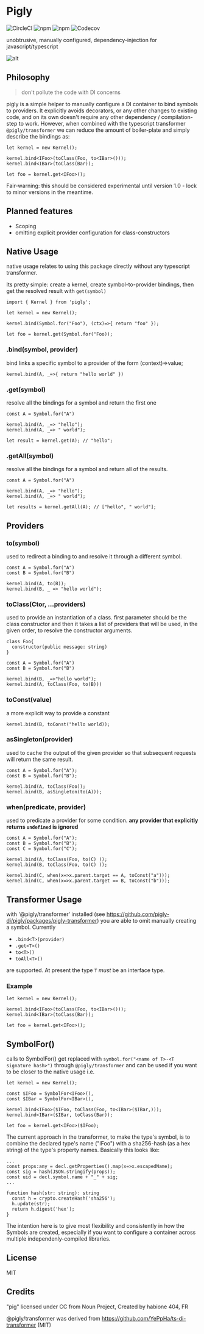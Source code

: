 # Pigly 
![CircleCI](https://img.shields.io/circleci/build/github/pigly-di/pigly?token=abc123def456) ![npm](https://img.shields.io/npm/v/pigly) ![npm](https://img.shields.io/npm/dm/pigly) ![Codecov](https://img.shields.io/codecov/c/gh/pigly-di/pigly)

unobtrusive, manually configured, dependency-injection for javascript/typescript


![alt](https://avatars0.githubusercontent.com/u/50213493?s=400&u=65942b405a979397a2c358366db85c3d06f521f5&v=4)

## Philosophy 

> don't pollute the code with DI concerns 

pigly is a simple helper to manually configure a DI container to bind symbols to providers. It explicitly avoids decorators, or any other changes to existing code, and on its own doesn't require any other dependency / compilation-step to work. However, when combined with the typescript transformer `@pigly/transformer` we can reduce the amount of boiler-plate and simply describe the bindings as: 

```
let kernel = new Kernel();

kernel.bind<IFoo>(toClass(Foo, to<IBar>()));
kernel.bind<IBar>(toClass(Bar));

let foo = kernel.get<IFoo>();
```

Fair-warning: this should be considered experimental until version 1.0 - lock to minor versions in the meantime. 

## Planned features

* Scoping
* omitting explicit provider configuration for class-constructors

## Native Usage

native usage relates to using this package directly without any typescript transformer. 

Its pretty simple: create a kernel, create symbol-to-provider bindings, then get the resolved result with `get(symbol)` 

```
import { Kernel } from 'pigly';

let kernel = new Kernel();

kernel.bind(Symbol.for("Foo"), (ctx)=>{ return "foo" });

let foo = kernel.get(Symbol.for("Foo));
```

### .bind(symbol, provider)

bind links a specific symbol to a provider of the form (context)=>value;

```
kernel.bind(A, _=>{ return "hello world" })
```

### .get(symbol)

resolve all the bindings for a symbol and return the first one

```
const A = Symbol.for("A")

kernel.bind(A, _=> "hello");
kernel.bind(A, _=> " world");

let result = kernel.get(A); // "hello";
```

### .getAll(symbol)

resolve all the bindings for a symbol and return all of the results. 

```
const A = Symbol.for("A")

kernel.bind(A, _=> "hello");
kernel.bind(A, _=> " world");

let results = kernel.getAll(A); // ["hello", " world"];
```

## Providers

### to(symbol)

used to redirect a binding to and resolve it through a different symbol. 

```
const A = Symbol.for("A")
const B = Symbol.for("B")

kernel.bind(A, to(B));
kernel.bind(B, _ => "hello world");
```

### toClass(Ctor, ...providers)

used to provide an instantiation of a class. first parameter should be the class constructor and then it takes a list of providers that will be used, in the given order, to resolve the constructor arguments.  

```
class Foo{
  constructor(public message: string)
}

const A = Symbol.for("A")
const B = Symbol.for("B")

kernel.bind(B, _=>"hello world");
kernel.bind(A, toClass(Foo, to(B)))
```

### toConst(value)

a more explicit way to provide a constant

```
kernel.bind(B, toConst("hello world));
```

### asSingleton(provider)

used to cache the output of the given provider so that subsequent requests will return the same result. 

```
const A = Symbol.for("A");
const B = Symbol.for("B");

kernel.bind(A, toClass(Foo));
kernel.bind(B, asSingleton(to(A)));
```

### when(predicate, provider)

used to predicate a provider for some condition. **any provider that explicitly returns `undefined` is ignored**

```
const A = Symbol.for("A");
const B = Symbol.for("B");
const C = Symbol.for("C");

kernel.bind(A, toClass(Foo, to(C) ));
kernel.bind(B, toClass(Foo, to(C) ));

kernel.bind(C, when(x=>x.parent.target == A, toConst("a")));
kernel.bind(C, when(x=>x.parent.target == B, toConst("b")));
```

## Transformer Usage

with '@pigly/transformer' installed (see https://github.com/pigly-di/pigly/packages/pigly-transformer) you are able to omit manually creating a symbol. Currently 

* `.bind<T>(provider)` 
* `.get<T>()`
* `to<T>()` 
* `toAll<T>()` 

are supported. At present the type `T` _must_ be an interface type. 

### Example

```
let kernel = new Kernel();

kernel.bind<IFoo>(toClass(Foo, to<IBar>()));
kernel.bind<IBar>(toClass(Bar));

let foo = kernel.get<IFoo>();
```

## SymbolFor<T>()

calls to SymbolFor<T>() get replaced with `symbol.for("<name of T>-<T signature hash>")` through `@pigly/transformer` and can be used if you want to be closer to the native usage i.e.  

```
let kernel = new Kernel();

const $IFoo = SymbolFor<IFoo>(),
const $IBar = SymbolFor<IBar>(),

kernel.bind<IFoo>($IFoo, toClass(Foo, to<IBar>($IBar,)));
kernel.bind<IBar>($IBar, toClass(Bar));

let foo = kernel.get<IFoo>($IFoo);
```

The current approach in the transformer, to make the type's symbol, is to combine the declared type's name ("IFoo") with a sha256-hash (as a hex string) of the type's property names. Basically this looks like: 

``` 
...
const props:any = decl.getProperties().map(x=>x.escapedName);  
const sig = hash(JSON.stringify(props));
const uid = decl.symbol.name + "_" + sig;
...

function hash(str: string): string
  const h = crypto.createHash('sha256');
  h.update(str);
  return h.digest('hex');
}
```

The intention here is to give most flexibility and consistently in how the Symbols are created, especially if you want to configure a container across multiple independenly-compiled libraries. 

## License
MIT

## Credits

"pig" licensed under CC from Noun Project, Created by habione 404, FR 

@pigly/transformer was derived from https://github.com/YePpHa/ts-di-transformer  (MIT)